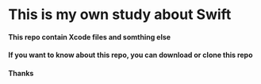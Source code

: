 # This is my own study about Swift
#### This repo contain Xcode files and somthing else
#### If you want to know about this repo, you can download or clone this repo
#### Thanks
